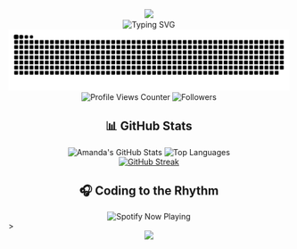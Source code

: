<!-- Custom Animated Header with Enhanced Color Theme -->
<div align="center">
 <img src="https://capsule-render.vercel.app/api?type=waving&color=5C6BC0&height=250&section=header&text=👋%20Hello%2C%20I'm%20AMan%20Dangol!&fontSize=50&fontColor=FFFFFF&animation=fadeIn&fontAlignY=35" />
</div>

<!-- Custom Flutter-Themed Introduction -->
<div align="center">
  <img src="https://readme-typing-svg.demolab.com?font=Fira+Mono&size=26&duration=4000&pause=1500&color=5C6BC0&center=true&vCenter=true&width=800&lines=Once+upon+a+time+in+a+land+of+widgets...;There+lived+a+dev+who+spoke+in+Dart.;By+day+they+crafted+UIs.;By+night+they+refactored+dreams." alt="Typing SVG" />
</div>

<!-- GitHub Contribution Snake Animation -->
<div align="center">
  <picture>
    <source media="(prefers-color-scheme: dark)" srcset="https://raw.githubusercontent.com/platane/snk/output/github-contribution-grid-snake-dark.svg">
    <source media="(prefers-color-scheme: light)" srcset="https://raw.githubusercontent.com/platane/snk/output/github-contribution-grid-snake.svg">
    <img alt="github contribution grid snake animation" src="https://raw.githubusercontent.com/platane/snk/output/github-contribution-grid-snake.svg">
  </picture>
</div>

<!-- Profile Views with Flutter Icon -->
<div align="center">
  <img src="https://komarev.com/ghpvc/?username=amandangol&style=for-the-badge&color=5C6BC0" alt="Profile Views Counter"/>
  <img src="https://img.shields.io/github/followers/amandangol?style=for-the-badge&color=5C6BC0" alt="Followers"/>
</div>

<!-- About Me Section with Flutter Theme -->
<!-- <h2 align="center">📱 About Me</h2>
<div align="center">
  <img align="right" height="270" width="350" src="https://cdn.dribbble.com/users/1162077/screenshots/5403918/media/d5dccb5d5818cba2c8fa0cb15fb578b3.gif" alt="Flutter Animation"/>
  
  ### Hi there, Flutter enthusiasts! 👋
  
  - 🔭 I'm crafting **pixel-perfect Android experiences**
  - 🌱 Currently mastering **Flutter state management & animations**
  - 💬 Ask me about **Flutter development & UI design**
  - 📲 Specializing in beautiful Android apps
  - ⚡ Fun fact: **I debug in my dreams!**
  - 🔗 Portfolio: [amandangol.dev](https://amandangol.dev)
</div>

<!-- Tech Stack - Flutter Developer Edition -->
<!--
<h2 align="center">⚙️ Tech Stack & Tools</h2>
 
 
<!-- Custom Stats Section with Flutter Theme -->
<h2 align="center">📊 GitHub Stats</h2>
<div align="center">
  <img height="180em" src="https://github-readme-stats.vercel.app/api?username=amandangol&show_icons=true&theme=tokyonight&bg_color=5C6BC0&title_color=FFFFFF&text_color=FFFFFF&icon_color=E3F2FD&hide_border=true" alt="Amanda's GitHub Stats"/>
  <img height="180em" src="https://github-readme-stats.vercel.app/api/top-langs/?username=amandangol&layout=compact&theme=tokyonight&bg_color=5C6BC0&title_color=FFFFFF&text_color=FFFFFF&hide_border=true" alt="Top Languages"/>
</div>

<!-- GitHub Streak Stats (As Requested) -->
<div align="center">
  <a href="https://git.io/streak-stats">
    <img src="https://streak-stats.demolab.com/?user=amandangol" alt="GitHub Streak" />
  </a>
</div>

<!-- Contribution Graph with Enhanced Theme -->
<!--
<h2 align="center">📈 Contribution Graph</h2>
<div align="center">
  <img src="https://github-readme-activity-graph.vercel.app/graph?username=amandangol&bg_color=5C6BC0&color=FFFFFF&line=E3F2FD&point=FFFFFF&area=true&hide_border=true" alt="Contribution Graph"/>
</div>

<!-- Flutter Developer Achievements -->
<!--
<h2 align="center">🏆 Developer Achievements</h2>
<div align="center">
  <img src="https://github-profile-trophy.vercel.app/?username=amandangol&theme=nord&no-frame=true&no-bg=true&column=7" alt="GitHub Trophies"/>
</div>

<!-- Flutter Code Snippet -->
<!--
<h2 align="center">💻 Flutter Code Snippet</h2>

```dart
class AmandaNgol extends FlutterDeveloper {
  final String name = 'Amanda Ngol';
  final String role = 'Flutter Android Developer';
  final List<String> languages = ['Dart', 'Kotlin', 'JavaScript'];
  
  List<String> dailyRoutine() {
    return [
      'Design beautiful user interfaces 🎨',
      'Build seamless Android experiences 📱',
      'Optimize app performance 🚀',
      'Explore new Flutter packages 📦',
      'Commit code before midnight 💻'
    ];
  }
  
  Widget build(BuildContext context) {
    return MaterialApp(
      theme: ThemeData(
        primaryColor: Color(0xFF5C6BC0),
        brightness: Brightness.light,
      ),
      home: ProfilePage(
        developer: this,
        projects: myProjects,
        onConnect: () => connectWithMe(),
      ),
    );
  }
}
```

<!-- Connect With Me - Mobile Dev Style -->
<!--
<h2 align="center">📲 Let's Connect</h2>
<div align="center">
  <a href="https://linkedin.com/in/amandangol" target="_blank">
    <img src="https://img.shields.io/badge/LinkedIn-0077B5?style=for-the-badge&logo=linkedin&logoColor=white" alt="LinkedIn"/>
  </a>
  <a href="https://twitter.com/amandangol" target="_blank">
    <img src="https://img.shields.io/badge/Twitter-1DA1F2?style=for-the-badge&logo=twitter&logoColor=white" alt="Twitter"/>
  </a>
  <a href="https://medium.com/@amandangol" target="_blank">
    <img src="https://img.shields.io/badge/Medium-12100E?style=for-the-badge&logo=medium&logoColor=white" alt="Medium"/>
  </a>
  <a href="https://dev.to/amandangol" target="_blank">
    <img src="https://img.shields.io/badge/dev.to-0A0A0A?style=for-the-badge&logo=devdotto&logoColor=white" alt="Dev.to"/>
  </a>
  <a href="mailto:amanda@example.com">
    <img src="https://img.shields.io/badge/Email-D14836?style=for-the-badge&logo=gmail&logoColor=white" alt="Email"/>
  </a>
</div>

<!-- Spotify Now Playing with Flutter Theme -->
<h2 align="center">🎧 Coding to the Rhythm</h2>
<div align="center">
  <img src="https://spotify-github-profile.vercel.app/api/view?uid=amandangol&cover_image=true&theme=novatorem&show_offline=false&background_color=0553B1&interchange=true&bar_color=A9E8FF&bar_color_cover=false" alt="Spotify Now Playing"/>
</div>
>

<!-- Custom Animated Footer -->
<div align="center">
  <img src="https://capsule-render.vercel.app/api?type=waving&color=5C6BC0&height=120&section=footer" />
</div>
